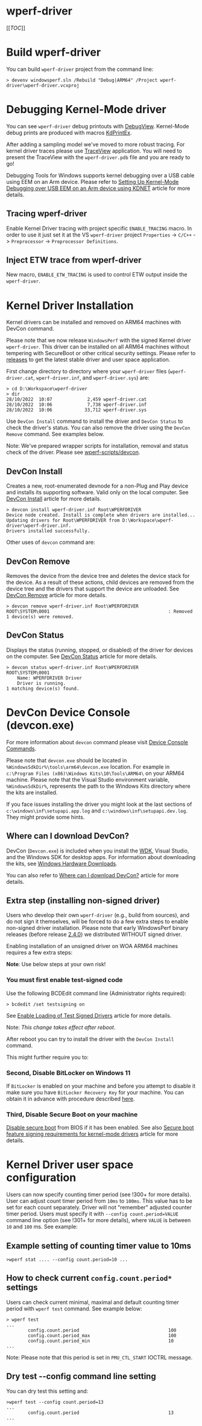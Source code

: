 # wperf-driver

[[_TOC_]]

# Build wperf-driver

You can build `wperf-driver` project from the command line:

```
> devenv windowsperf.sln /Rebuild "Debug|ARM64" /Project wperf-driver\wperf-driver.vcxproj
```

# Debugging Kernel-Mode driver

You can see `wperf-driver` debug printouts with [DebugView](https://learn.microsoft.com/en-us/sysinternals/downloads/debugview). Kernel-Mode debug prints are produced with macros [KdPrintEx](https://learn.microsoft.com/en-us/windows-hardware/drivers/ddi/wdm/nf-wdm-kdprintex).

After adding a sampling model we've moved to more robust tracing. For kernel driver traces please use [TraceView](https://learn.microsoft.com/en-us/windows-hardware/drivers/devtest/traceview) application. You will need to present the TraceView with the `wperf-driver.pdb` file and you are ready to go!

Debugging Tools for Windows supports kernel debugging over a USB cable using EEM on an Arm device. Please refer to [Setting Up Kernel-Mode Debugging over USB EEM on an Arm device using KDNET](https://learn.microsoft.com/en-us/windows-hardware/drivers/debugger/setting-up-kernel-mode-debugging-over-usb-eem-arm-kdnet) article for more details.

## Tracing wperf-driver

Enable Kernel Driver tracing with project specific `ENABLE_TRACING` macro. In order to use it just set it at the VS `wperf-driver` project `Properties` -> `C/C++` -> `Preprocessor` -> `Preprocessor Definitions`.

## Inject ETW trace from wperf-driver

New macro, `ENABLE_ETW_TRACING` is used to control ETW output inside the `wperf-driver`.

# Kernel Driver Installation

Kernel drivers can be installed and removed on ARM64 machines with DevCon command.

Please note that we now release `WindowsPerf` with the signed Kernel driver `wperf-driver`. This driver can be installed on all ARM64 machines without tempering with SecureBoot or other critical security settings. Please refer to [releases](https://gitlab.com/Linaro/WindowsPerf/windowsperf/-/releases) to get the latest stable driver and user space application.

First change directory to directory where your `wperf-driver` files (`wperf-driver.cat`, `wperf-driver.inf`, and `wperf-driver.sys`) are:

```
> cd D:\Workspace\wperf-driver
> dir
28/10/2022  10:07             2,459 wperf-driver.cat
28/10/2022  10:06             7,738 wperf-driver.inf
28/10/2022  10:06            33,712 wperf-driver.sys
```

Use `DevCon Install` command to install the driver and `DevCon Status` to check the driver's status. You can also remove the driver using the `DevCon Remove` command. See examples below.

Note: We've prepared wrapper scripts for installation, removal and status check of the driver. Please see [wperf-scripts/devcon](https://gitlab.com/Linaro/WindowsPerf/windowsperf/-/tree/main/wperf-scripts/devcon).

## DevCon Install

Creates a new, root-enumerated devnode for a non-Plug and Play device and installs its supporting software. Valid only on the local computer. See [DevCon Install](https://learn.microsoft.com/en-us/windows-hardware/drivers/devtest/devcon-install) article for more details.

```
> devcon install wperf-driver.inf Root\WPERFDRIVER
Device node created. Install is complete when drivers are installed...
Updating drivers for Root\WPERFDRIVER from D:\Workspace\wperf-driver\wperf-driver.inf.
Drivers installed successfully.
```

Other uses of `devcon` command are:

## DevCon Remove

Removes the device from the device tree and deletes the device stack for the device. As a result of these actions, child devices are removed from the device tree and the drivers that support the device are unloaded. See [DevCon Remove](https://learn.microsoft.com/en-us/windows-hardware/drivers/devtest/devcon-remove) article for more details.

```
> devcon remove wperf-driver.inf Root\WPERFDRIVER
ROOT\SYSTEM\0001                                            : Removed
1 device(s) were removed.
```

## DevCon Status

Displays the status (running, stopped, or disabled) of the driver for devices on the computer. See [DevCon Status](https://learn.microsoft.com/en-us/windows-hardware/drivers/devtest/devcon-status) article for more details.

```
> devcon status wperf-driver.inf Root\WPERFDRIVER
ROOT\SYSTEM\0001
    Name: WPERFDRIVER Driver
    Driver is running.
1 matching device(s) found.
```

# DevCon Device Console (devcon.exe)

For more information about `devcon` command please visit [Device Console Commands](https://learn.microsoft.com/en-us/windows-hardware/drivers/devtest/devcon-general-commands).

Please note that `devcon.exe` should be located in `%WindowsSdkDir%\tools\arm64\devcon.exe` location. For example in  `c:\Program Files (x86)\Windows Kits\10\Tools\ARM64\` on your ARM64 machine. Please note that the Visual Studio environment variable, `%WindowsSdkDir%`, represents the path to the Windows Kits directory where the kits are installed.

If you face issues installing the driver you might look at the last sections of `c:\windows\inf\setupapi.app.log` and `c:\windows\inf\setupapi.dev.log`. They might provide some hints.

## Where can I download DevCon?

DevCon (`Devcon.exe`) is included when you install the [WDK](https://learn.microsoft.com/en-us/windows-hardware/drivers/download-the-wdk), Visual Studio, and the Windows SDK for desktop apps. For information about downloading the kits, see [Windows Hardware Downloads](https://learn.microsoft.com/en-us/windows-hardware/drivers/download-the-wdk).

You can also refer to [Where can I download DevCon?](https://learn.microsoft.com/en-us/windows-hardware/drivers/devtest/devcon#where-can-i-download-devcon) article for more details.

## Extra step (installing non-signed driver)

Users who develop their own `wperf-driver` (e.g., build from sources), and do not sign it themselves, will be forced to do a few extra steps to enable non-signed driver installation. Please note that early WindowsPerf binary releases (before release [2.4.0](https://gitlab.com/Linaro/WindowsPerf/windowsperf/-/releases/2.4.0)) we distributed WITHOUT signed driver.

Enabling installation of an unsigned driver on WOA ARM64 machines requires a few extra steps:

**Note**: Use below steps at your own risk!

### You must first enable test-signed code

Use the following BCDEdit command line (Administrator rights required):

```
> bcdedit /set testsigning on
```

See [Enable Loading of Test Signed Drivers](https://learn.microsoft.com/en-us/windows-hardware/drivers/install/the-testsigning-boot-configuration-option#enable-or-disable-use-of-test-signed-code) article for more details.

Note: *This change takes effect after reboot*.

After reboot you can try to install the driver with the `DevCon Install` command.

This might further require you to:

### Second, Disable BitLocker on Windows 11

If `BitLocker` is enabled on your machine and before you attempt to disable it make sure you have `BitLocker Recovery Key` for your machine.
You can obtain it in advance with procedure described [here](https://support.microsoft.com/en-us/windows/finding-your-bitlocker-recovery-key-in-windows-6b71ad27-0b89-ea08-f143-056f5ab347d6).

### Third, Disable Secure Boot on your machine

[Disable secure boot](https://learn.microsoft.com/en-us/windows-hardware/manufacture/desktop/disabling-secure-boot?view=windows-11) from BIOS if it has been enabled. See also [Secure boot feature signing requirements for kernel-mode drivers](https://learn.microsoft.com/en-us/windows/win32/w8cookbook/secured-boot-signing-requirements-for-kernel-mode-drivers) article for more details.

# Kernel Driver user space configuration

Users can now specify counting timer period (see !300+ for more details). User can adjust count timer period from `10ms` to `100ms`. This value has to be set for each count separately. Driver will not "remember" adjusted counter timer period. Users must specify it with `--config count.period=VALUE` command line option (see !301+ for more details), where `VALUE` is between `10` and `100` ms. See example:

## Example setting of counting timer value to 10ms

```
>wperf stat .... --config count.period=10 ...
```

## How to check current `config.count.period*` settings

Users can check current minimal, maximal and default counting timer period with `wperf test` command. See example below:

```
> wperf test
...
        config.count.period                                 100
        config.count.period_max                             100
        config.count.period_min                             10
...
```

Note: Please note that this period is set in `PMU_CTL_START` IOCTRL message.

## Dry test --config command line setting

You can dry test this setting and:

```
>wperf test --config count.period=13
...
        config.count.period                                 13
...
```

